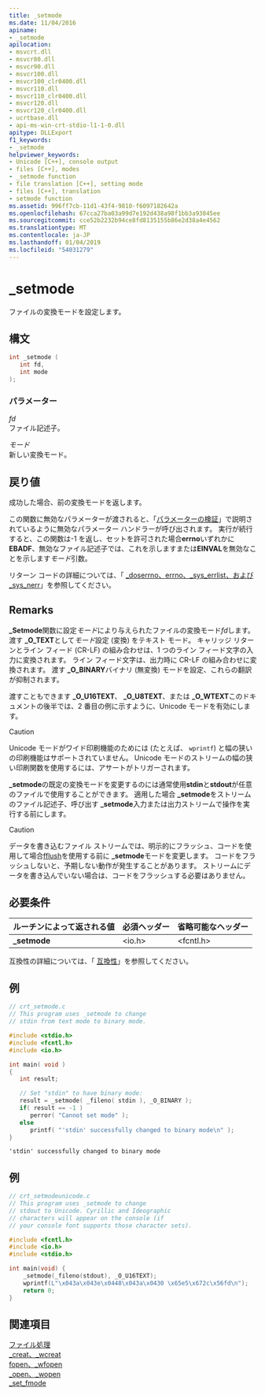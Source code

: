 ```yaml
---
title: _setmode
ms.date: 11/04/2016
apiname:
- _setmode
apilocation:
- msvcrt.dll
- msvcr80.dll
- msvcr90.dll
- msvcr100.dll
- msvcr100_clr0400.dll
- msvcr110.dll
- msvcr110_clr0400.dll
- msvcr120.dll
- msvcr120_clr0400.dll
- ucrtbase.dll
- api-ms-win-crt-stdio-l1-1-0.dll
apitype: DLLExport
f1_keywords:
- _setmode
helpviewer_keywords:
- Unicode [C++], console output
- files [C++], modes
- _setmode function
- file translation [C++], setting mode
- files [C++], translation
- setmode function
ms.assetid: 996ff7cb-11d1-43f4-9810-f6097182642a
ms.openlocfilehash: 67cca27ba03a99d7e192d438a98f1bb3a93845ee
ms.sourcegitcommit: cce52b2232b94ce8fd8135155b86e2d38a4e4562
ms.translationtype: MT
ms.contentlocale: ja-JP
ms.lasthandoff: 01/04/2019
ms.locfileid: "54031279"
---
```

# <a name="setmode"></a>_setmode

ファイルの変換モードを設定します。

## <a name="syntax"></a>構文

```C
int _setmode (
   int fd,
   int mode
);
```

### <a name="parameters"></a>パラメーター

*fd*<br/>
ファイル記述子。

*モード*<br/>
新しい変換モード。

## <a name="return-value"></a>戻り値

成功した場合、前の変換モードを返します。

この関数に無効なパラメーターが渡されると、「[パラメーターの検証](../../c-runtime-library/parameter-validation.md)」で説明されているように無効なパラメーター ハンドラーが呼び出されます。 実行が続行すると、この関数は-1 を返し、セットを許可された場合**errno**いずれかに**EBADF**、無効なファイル記述子では、これを示しますまたは**EINVAL**を無効なことを示します*モード*引数。

リターン コードの詳細については、「 [_doserrno、errno、_sys_errlist、および _sys_nerr](../../c-runtime-library/errno-doserrno-sys-errlist-and-sys-nerr.md)」を参照してください。

## <a name="remarks"></a>Remarks

**_Setmode**関数に設定*モード*により与えられたファイルの変換モード*fd*します。 渡す **_O_TEXT**として*モード*設定 (変換) をテキスト モード。 キャリッジ リターンとライン フィード (CR-LF) の組み合わせは、1 つのライン フィード文字の入力に変換されます。 ライン フィード文字は、出力時に CR-LF の組み合わせに変換されます。 渡す **_O_BINARY**バイナリ (無変換) モードを設定、これらの翻訳が抑制されます。

渡すこともできます **_O_U16TEXT**、 **_O_U8TEXT**、または **_O_WTEXT**このドキュメントの後半では、2 番目の例に示すように、Unicode モードを有効にします。

> [!CAUTION]
> Unicode モードがワイド印刷機能のためには (たとえば、 `wprintf`) と幅の狭いの印刷機能はサポートされていません。 Unicode モードのストリームの幅の狭い印刷関数を使用するには、アサートがトリガーされます。

**_setmode**の既定の変換モードを変更するのには通常使用**stdin**と**stdout**が任意のファイルで使用することができます。 適用した場合 **_setmode**をストリームのファイル記述子、呼び出す **_setmode**入力または出力ストリームで操作を実行する前にします。

> [!CAUTION]
> データを書き込むファイル ストリームでは、明示的にフラッシュ、コードを使用して場合[fflush](fflush.md)を使用する前に **_setmode**モードを変更します。 コードをフラッシュしないと、予期しない動作が発生することがあります。 ストリームにデータを書き込んでいない場合は、コードをフラッシュする必要はありません。

## <a name="requirements"></a>必要条件

|ルーチンによって返される値|必須ヘッダー|省略可能なヘッダー|
|-------------|---------------------|----------------------|
|**_setmode**|\<io.h>|\<fcntl.h>|

互換性の詳細については、「 [互換性](../../c-runtime-library/compatibility.md)」を参照してください。

## <a name="example"></a>例

```C
// crt_setmode.c
// This program uses _setmode to change
// stdin from text mode to binary mode.

#include <stdio.h>
#include <fcntl.h>
#include <io.h>

int main( void )
{
   int result;

   // Set "stdin" to have binary mode:
   result = _setmode( _fileno( stdin ), _O_BINARY );
   if( result == -1 )
      perror( "Cannot set mode" );
   else
      printf( "'stdin' successfully changed to binary mode\n" );
}
```

```Output
'stdin' successfully changed to binary mode
```

## <a name="example"></a>例

```C
// crt_setmodeunicode.c
// This program uses _setmode to change
// stdout to Unicode. Cyrillic and Ideographic
// characters will appear on the console (if
// your console font supports those character sets).

#include <fcntl.h>
#include <io.h>
#include <stdio.h>

int main(void) {
    _setmode(_fileno(stdout), _O_U16TEXT);
    wprintf(L"\x043a\x043e\x0448\x043a\x0430 \x65e5\x672c\x56fd\n");
    return 0;
}
```

## <a name="see-also"></a>関連項目

[ファイル処理](../../c-runtime-library/file-handling.md)<br/>
[_creat、_wcreat](creat-wcreat.md)<br/>
[fopen、_wfopen](fopen-wfopen.md)<br/>
[_open、_wopen](open-wopen.md)<br/>
[_set_fmode](set-fmode.md)<br/>
